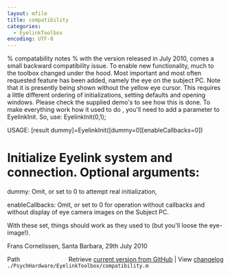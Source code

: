 ```yaml
---
layout: mfile
title: compatibility
categories:
  - EyelinkToolbox
encoding: UTF-8
---
```


% compatability notes
%
with the version released in July 2010, comes a small backward compatibility issue.
To enable new functionality, much to the toolbox changed under the hood.
Most important and most often requested feature has been added, namely
the eye on the subject PC. Note that it is presently being shown without the
yellow eye cursor.
This requires a little different ordering of initializations, setting defaults and
opening windows. Please check the supplied demo's to see how this is done.
To make everything work how it used to do ,
you'll need to add a parameter to EyelinkInit.
So, use:
EyelinkInit(0,1);

USAGE: [result dummy]=EyelinkInit([dummy=0][enableCallbacks=0])

#   Initialize Eyelink system and connection. Optional arguments:

  dummy: Omit, or set to 0 to attempt real initialization,

  enableCallbacks: Omit, or set to 0 for operation without callbacks and
                   without display of eye camera images on the Subject PC.

With these set, things should work as they used to (but you'll loose the eye-image!).

Frans Cornelissen,
Santa Barbara, 29th July 2010


<div class="code_header" style="text-align:right;">
  <span style="float:left;">Path&nbsp;&nbsp;</span> <span class="counter">Retrieve <a href=
  "https://raw.github.com/Psychtoolbox-3/Psychtoolbox-3/beta/./PsychHardware/EyelinkToolbox/compatibility.m">current version from GitHub</a> | View <a href=
  "https://github.com/Psychtoolbox-3/Psychtoolbox-3/commits/beta/./PsychHardware/EyelinkToolbox/compatibility.m">changelog</a></span>
</div>
<div class="code">
  <code>./PsychHardware/EyelinkToolbox/compatibility.m</code>
</div>
